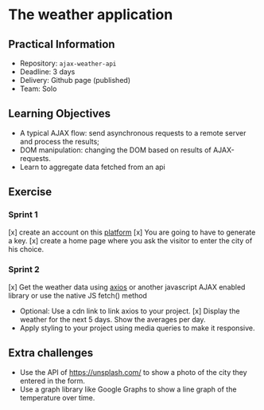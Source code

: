 # The weather application

## Practical Information

* Repository: `ajax-weather-api`
* Deadline: 3 days
* Delivery: Github page (published)
* Team: Solo

## Learning Objectives

* A typical AJAX flow: send asynchronous requests to a remote server and process the results;
* DOM manipulation: changing the DOM based on results of AJAX-requests.
* Learn to aggregate data fetched from an api

## Exercise

### Sprint 1

[x] create an account on this [platform](https://home.openweathermap.org/.)
[x] You are going to have to generate a key.
[x] create a home page where you ask the visitor to enter the city of his choice.

### Sprint 2

[x] Get the weather data using [axios](https://github.com/axios/axios) or another javascript AJAX enabled library or use the native JS fetch() method
- Optional: Use a cdn link to link axios to your project.
[x] Display the weather for the next 5 days. Show the averages per day.
- Apply styling to your project using media queries to make it responsive.

## Extra challenges

- Use the API of https://unsplash.com/ to show a photo of the city they entered in the form.
- Use a graph library like Google Graphs to show a line graph of the temperature over time.
